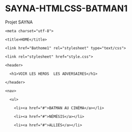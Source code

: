 # SAYNA-HTMLCSS-BATMAN1
Projet SAYNA 

































































<html>

  <head>

    <meta charset="utf-8">

    <title>HOME</title>

    <link href="Bathome1" rel="stylesheet" type="text/css">

    <link rel="stylesheet" href="style.css">





<script>Au nom de ses parents assassinés, Bruce Wayne mène une guerre éternelle contre les criminels de Gotham City. Il est vengeur. Il est la nuit. Il est BATMAN</script>


  </head>



 



    <header>

      <h1>VOIR LES HEROS  LES ADVERSAIRES</h1>

    </header>

    <nav>

      <ul>

        <li><a href="#">BATMAN AU CINÉMA</a></li>

        <li><a href="#">NÉMÉSIS</a></li>

        <li><a href="#">ALLIÉS</a></li>

        
        
        
























































